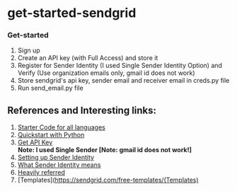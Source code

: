 # get-started-sendgrid

### Get-started
1. Sign up
2. Create an API key (with Full Access) and store it  
3. Register for Sender Identity (I used Single Sender Identity Option) and Verify (Use organization emails only, gmail id does not work)
4. Store sendgrid's api key, sender email and receiver email in creds.py file
5. Run send_email.py file

## References and Interesting links:
1. [Starter Code for all languages](https://sendgrid.com/solutions/email-api)
2. [Quickstart with Python](https://sendgrid.com/docs/for-developers/sending-email/quickstart-python/)
3. [Get API Key](https://app.sendgrid.com/settings/api_keys) <br>
__Note: I used Single Sender [Note: gmail id does not work!]__<br>
4. [Setting up Sender Identity](https://app.sendgrid.com/settings/sender_auth/senders)
5. [What Sender Identity means](https://sendgrid.com/docs/for-developers/sending-email/sender-identity/)
6. [Heavily referred](https://github.com/ankit80570/sendmail-sendgrid)
7. [Templates](https://sendgrid.com/free-templates/(Templates)